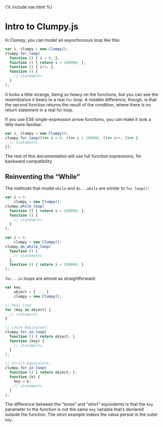 {% include nav.html %}

# Intro to Clumpy.js

In Clumpy, you can model an asynchronous loop like this:

```javascript
var i, clumpy = new Clumpy();
clumpy.for_loop(
  function () { i = 0; },
  function () { return i < 100000; },
  function () { i++; },
  function () {
    // statements
  }
);
```

It looks a little strange, being so heavy on the functions, but you can see the resemblance it bears to a real `for` loop. A notable difference, though, is that the second function returns the result of the condition, where there is no return statement in a real for loop.

If you use ES6 single-expression arrow functions, you can make it look a little more familiar:

```javascript
var i, clumpy = new Clumpy();
clumpy.for_loop(()=> i = 0, ()=> i < 100000, ()=> i++, ()=> {
  // statements
});
```

The rest of this documentation will use full function expressions, for backward compatibility.


## Reinventing the “While”

The methods that model `while` and `do...while` are similar to `for_loop()`:

```javascript
var i = 0,
    clumpy = new Clumpy();
clumpy.while_loop(
  function () { return i < 100000; },
  function () {
    // statements
  }
);
```

```javascript
var i = 0,
    clumpy = new Clumpy();
clumpy.do_while_loop(
  function () {
    // statements
  },
  function () { return i < 100000; }
);
```

`for...in` loops are almost as straightforward:

```javascript
var key,
    object = { ... },
    clumpy = new Clumpy();

// Real Loop
for (key in object) {
  // statements
}

// Loose Equivalent:
clumpy.for_in_loop(
  function () { return object; },
  function (key) {
    // statements
  }
);

// Strict Equivalent:
clumpy.for_in_loop(
  function () { return object; },
  function (k) {
    key = k;
    // statements
  }
);
```

The difference between the “loose” and “strict” equivalents is that the `key` parameter to the function is not the same `key` variable that’s declared outside the function. The strict example makes the value persist in the outer `key`.
